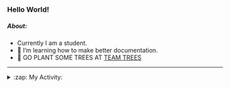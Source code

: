 ### Hello World!

##### About:
- Currently I am a student.
- 🌱 I’m learning how to make better documentation.
- 🌱 GO PLANT SOME TREES AT [TEAM TREES](https://teamtrees.org/)

---
<details>
  <summary>:zap: My Activity:</summary>
  
<!--START_SECTION:waka-->
![Code Time](http://img.shields.io/badge/Code%20Time-1%2C152%20hrs%2042%20mins-blue)

**I'm a Night 🦉** 

```text
🌞 Morning                1424 commits        ██░░░░░░░░░░░░░░░░░░░░░░░   09.19 % 
🌆 Daytime                5493 commits        █████████░░░░░░░░░░░░░░░░   35.46 % 
🌃 Evening                4457 commits        ███████░░░░░░░░░░░░░░░░░░   28.78 % 
🌙 Night                  4115 commits        ███████░░░░░░░░░░░░░░░░░░   26.57 % 
```
📅 **I'm Most Productive on Wednesday** 

```text
Monday                   2327 commits        ████░░░░░░░░░░░░░░░░░░░░░   15.02 % 
Tuesday                  2022 commits        ███░░░░░░░░░░░░░░░░░░░░░░   13.05 % 
Wednesday                3582 commits        ██████░░░░░░░░░░░░░░░░░░░   23.13 % 
Thursday                 1914 commits        ███░░░░░░░░░░░░░░░░░░░░░░   12.36 % 
Friday                   1519 commits        ██░░░░░░░░░░░░░░░░░░░░░░░   09.81 % 
Saturday                 1383 commits        ██░░░░░░░░░░░░░░░░░░░░░░░   08.93 % 
Sunday                   2742 commits        ████░░░░░░░░░░░░░░░░░░░░░   17.70 % 
```


📊 **This Week I Spent My Time On** 

```text
🔥 Editors: 
VS Code                  5 hrs 49 mins       █████████████████████████   100.00 % 

🐱‍💻 Projects: 
giveth-dapps-v2          3 hrs 20 mins       ██████████████░░░░░░░░░░░   57.34 % 
praise                   2 hrs 28 mins       ███████████░░░░░░░░░░░░░░   42.66 % 
```


 Last Updated on 16/07/2023 00:18:12 UTC
<!--END_SECTION:waka-->
</details>

